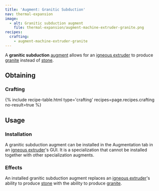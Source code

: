 ```yaml
---
title: 'Augment: Granitic Subduction'
nav: thermal-expansion
image:
  - alt: Granitic subduction augment
    file: thermal-expansion/augment-machine-extruder-granite.png
recipes:
  crafting:
    - augment-machine-extruder-granite
---
```


A **granitic subduction** [augment](/docs/augments/) allows for an [igneous
extruder](/docs/igneous-extruder/) to produce
[granite](https://minecraft.gamepedia.com/Granite) instead of
[stone](https://minecraft.gamepedia.com/Stone).


Obtaining
---------

### Crafting
{% include recipe-table.html type='crafting' recipes=page.recipes.crafting no-result=true %}


Usage
-----

### Installation
A granitic subduction augment can be installed in the Augmentation tab in an
[igneous extruder](/docs/igneous-extruder/)'s GUI. It is a specialization that
cannot be installed together with other specialization augments.

### Effects
An installed granitic subduction augment replaces an [igneous
extruder](/docs/igneous-extruder/)'s ability to produce
[stone](https://minecraft.gamepedia.com/Stone) with the ability to produce
[granite](https://minecraft.gamepedia.com/Granite).
